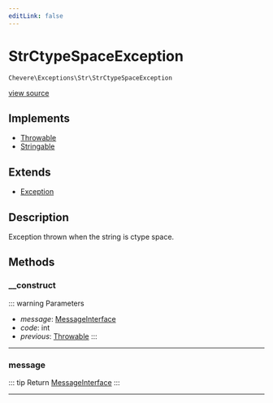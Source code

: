 ```yaml
---
editLink: false
---
```


# StrCtypeSpaceException

`Chevere\Exceptions\Str\StrCtypeSpaceException`

[view source](https://github.com/chevere/chevere/blob/master/src/Chevere/Exceptions/Str/StrCtypeSpaceException.php)

## Implements

- [Throwable](https://www.php.net/manual/class.throwable)
- [Stringable](https://www.php.net/manual/class.stringable)

## Extends

- [Exception](../Core/Exception.md)

## Description

Exception thrown when the string is ctype space.

## Methods

### __construct

::: warning Parameters
- *message*: [MessageInterface](../../Interfaces/Message/MessageInterface.md)
- *code*: int
- *previous*: [Throwable](https://www.php.net/manual/class.throwable)
:::

---

### message

::: tip Return
[MessageInterface](../../Interfaces/Message/MessageInterface.md)
:::

---
